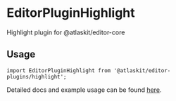 # EditorPluginHighlight

Highlight plugin for @atlaskit/editor-core

## Usage

`import EditorPluginHighlight from '@atlaskit/editor-plugins/highlight';`

Detailed docs and example usage can be found [here](https://atlaskit.atlassian.com/packages/editor/editor-plugin-highlight).
